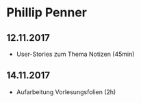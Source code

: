 # Phillip Penner

## 12.11.2017

- User-Stories zum Thema Notizen (45min)

## 14.11.2017

- Aufarbeitung Vorlesungsfolien (2h)
